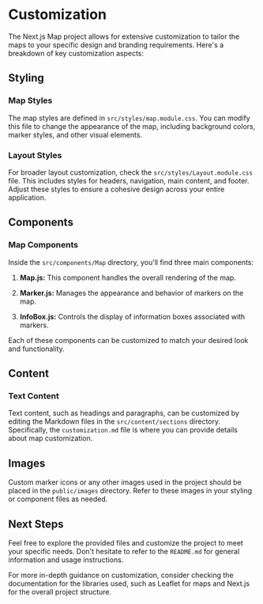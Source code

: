 # Customization

The Next.js Map project allows for extensive customization to tailor the maps to your specific design and branding requirements. Here's a breakdown of key customization aspects:

## Styling

### Map Styles

The map styles are defined in `src/styles/map.module.css`. You can modify this file to change the appearance of the map, including background colors, marker styles, and other visual elements.

### Layout Styles

For broader layout customization, check the `src/styles/Layout.module.css` file. This includes styles for headers, navigation, main content, and footer. Adjust these styles to ensure a cohesive design across your entire application.

## Components

### Map Components

Inside the `src/components/Map` directory, you'll find three main components:

1. **Map.js:** This component handles the overall rendering of the map.

2. **Marker.js:** Manages the appearance and behavior of markers on the map.

3. **InfoBox.js:** Controls the display of information boxes associated with markers.

Each of these components can be customized to match your desired look and functionality.

## Content

### Text Content

Text content, such as headings and paragraphs, can be customized by editing the Markdown files in the `src/content/sections` directory. Specifically, the `customization.md` file is where you can provide details about map customization.

## Images

Custom marker icons or any other images used in the project should be placed in the `public/images` directory. Refer to these images in your styling or component files as needed.

## Next Steps

Feel free to explore the provided files and customize the project to meet your specific needs. Don't hesitate to refer to the `README.md` for general information and usage instructions.

For more in-depth guidance on customization, consider checking the documentation for the libraries used, such as Leaflet for maps and Next.js for the overall project structure.

